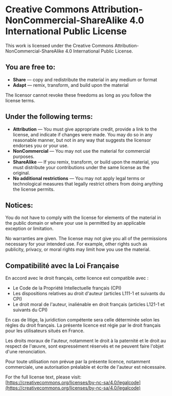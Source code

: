 # Creative Commons Attribution-NonCommercial-ShareAlike 4.0 International Public License

This work is licensed under the Creative Commons Attribution-NonCommercial-ShareAlike 4.0 International Public License.

## You are free to:

- **Share** — copy and redistribute the material in any medium or format
- **Adapt** — remix, transform, and build upon the material

The licensor cannot revoke these freedoms as long as you follow the license terms.

## Under the following terms:

- **Attribution** — You must give appropriate credit, provide a link to the license, and indicate if changes were made. You may do so in any reasonable manner, but not in any way that suggests the licensor endorses you or your use.
- **NonCommercial** — You may not use the material for commercial purposes.
- **ShareAlike** — If you remix, transform, or build upon the material, you must distribute your contributions under the same license as the original.
- **No additional restrictions** — You may not apply legal terms or technological measures that legally restrict others from doing anything the license permits.

## Notices:

You do not have to comply with the license for elements of the material in the public domain or where your use is permitted by an applicable exception or limitation.

No warranties are given. The license may not give you all of the permissions necessary for your intended use. For example, other rights such as publicity, privacy, or moral rights may limit how you use the material.

## Compatibilité avec la Loi Française

En accord avec le droit français, cette licence est compatible avec :

- Le Code de la Propriété Intellectuelle français (CPI)
- Les dispositions relatives au droit d'auteur (articles L111-1 et suivants du CPI)
- Le droit moral de l'auteur, inaliénable en droit français (articles L121-1 et suivants du CPI)

En cas de litige, la juridiction compétente sera celle déterminée selon les règles du droit français. La présente licence est régie par le droit français pour les utilisateurs situés en France.

Les droits moraux de l'auteur, notamment le droit à la paternité et le droit au respect de l'œuvre, sont expressément réservés et ne peuvent faire l'objet d'une renonciation.

Pour toute utilisation non prévue par la présente licence, notamment commerciale, une autorisation préalable et écrite de l'auteur est nécessaire.

For the full license text, please visit: [https://creativecommons.org/licenses/by-nc-sa/4.0/legalcode](https://creativecommons.org/licenses/by-nc-sa/4.0/legalcode)